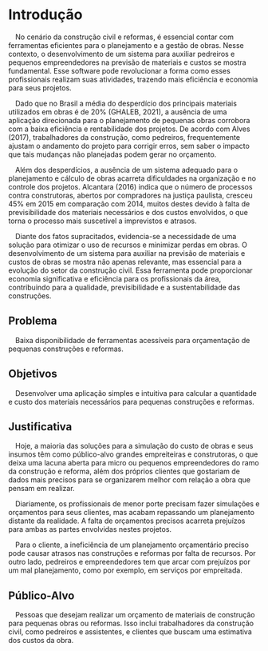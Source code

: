 # Introdução

&emsp;No cenário da construção civil e reformas, é essencial contar com ferramentas eficientes para o planejamento e a gestão de obras. Nesse contexto, o desenvolvimento de um sistema para auxiliar pedreiros e pequenos empreendedores na previsão de materiais e custos se mostra fundamental. Esse software pode revolucionar a forma como esses profissionais realizam suas atividades, trazendo mais eficiência e economia para seus projetos. 

&emsp;Dado que no Brasil a média do desperdício dos principais materiais utilizados em obras é de 20% (GHALEB, 2021), a ausência de uma aplicação direcionada para o planejamento de pequenas obras corrobora com a baixa eficiência e rentabilidade dos projetos. De acordo com Alves (2017), trabalhadores da construção, como pedreiros, frequentemente ajustam o andamento do projeto para corrigir erros, sem saber o impacto que tais mudanças não planejadas podem gerar no orçamento. 

&emsp;Além dos desperdícios, a ausência de um sistema adequado para o planejamento e cálculo de obras acarreta dificuldades na organização e no controle dos projetos. Alcantara (2016) indica que o número de processos contra construtoras, abertos por compradores na justiça paulista, cresceu 45% em 2015 em comparação com 2014, muitos destes devido à falta de previsibilidade dos materiais necessários e dos custos envolvidos, o que torna o processo mais suscetível a imprevistos e atrasos. 

&emsp;Diante dos fatos supracitados, evidencia-se a necessidade de uma solução para otimizar o uso de recursos e minimizar perdas em obras. O desenvolvimento de um sistema para auxiliar na previsão de materiais e custos de obras se mostra não apenas relevante, mas essencial para a evolução do setor da construção civil. Essa ferramenta pode proporcionar economia significativa e eficiência para os profissionais da área, contribuindo para a qualidade, previsibilidade e a sustentabilidade das construções. 

## Problema
&emsp;Baixa disponibilidade de ferramentas acessíveis para orçamentação de pequenas construções e reformas. 

<!--Descreva também o contexto em que essa aplicação será usada, se  houver: empresa, tecnologias, etc. Novamente, descreva apenas o que de  fato existir, pois ainda não é a hora de apresentar requisitos  detalhados ou projetos. -->

<!--Nesse momento, o grupo pode optar por fazer uso  de ferramentas como Design Thinking, que permite um olhar de ponta a ponta para o problema.

> **Links Úteis**:
> - [Objetivos, Problema de pesquisa e Justificativa](https://medium.com/@versioparole/objetivos-problema-de-pesquisa-e-justificativa-c98c8233b9c3)
> - [Matriz Certezas, Suposições e Dúvidas](https://medium.com/educa%C3%A7%C3%A3o-fora-da-caixa/matriz-certezas-suposi%C3%A7%C3%B5es-e-d%C3%BAvidas-fa2263633655)
> - [Brainstorming](https://www.euax.com.br/2018/09/brainstorming/) -->

## Objetivos

&emsp;Desenvolver uma aplicação simples e intuitiva para calcular a quantidade e custo dos materiais necessários para pequenas construções e reformas.

<!--Aqui você deve descrever os objetivos do trabalho indicando que o objetivo geral é desenvolver um software para solucionar o problema apresentado acima. 

Apresente também alguns (pelo menos 2) objetivos específicos dependendo de onde você vai querer concentrar a sua prática investigativa, ou como você vai aprofundar no seu trabalho.
 
> **Links Úteis**:
> - [Objetivo geral e objetivo específico: como fazer e quais verbos utilizar](https://blog.mettzer.com/diferenca-entre-objetivo-geral-e-objetivo-especifico/) -->

## Justificativa

&emsp;Hoje, a maioria das soluções para a simulação do custo de obras e seus insumos têm como público-alvo grandes empreiteiras e construtoras, o que deixa uma lacuna aberta para micro ou pequenos empreendedores do ramo da construção e reforma, além dos próprios clientes que gostariam de dados mais precisos para se organizarem melhor com relação a obra que pensam em realizar. 

&emsp;Diariamente, os profissionais de menor porte precisam fazer simulações e orçamentos para seus clientes, mas acabam repassando um planejamento distante da realidade. A falta de orçamentos precisos acarreta prejuízos para ambas as partes envolvidas nestes projetos. 

&emsp;Para o cliente, a ineficiência de um planejamento orçamentário preciso pode causar atrasos nas construções e reformas por falta de recursos. Por outro lado, pedreiros e empreendedores tem que arcar com prejuízos por um mal planejamento, como por exemplo, em serviços por empreitada. 

<!-- Descreva a importância ou a motivação para trabalhar com esta aplicação que você escolheu. Indique as razões pelas quais você escolheu seus objetivos específicos ou as razões para aprofundar em certos aspectos do software.

O grupo de trabalho pode fazer uso de questionários, entrevistas e dados estatísticos, que podem ser apresentados, com o objetivo de esclarecer detalhes do problema que será abordado pelo grupo.

> **Links Úteis**:
> - [Como montar a justificativa](https://guiadamonografia.com.br/como-montar-justificativa-do-tcc/) -->

## Público-Alvo

&emsp;Pessoas que desejam realizar um orçamento de materiais de construção para pequenas obras ou reformas. Isso inclui trabalhadores da construção civil, como pedreiros e assistentes, e clientes que buscam uma estimativa dos custos da obra. 

<!--Descreva quem serão as pessoas que usarão a sua aplicação indicando os diferentes perfis. O objetivo aqui não é definir quem serão os clientes ou quais serão os papéis dos usuários na aplicação. A ideia é, dentro do possível, conhecer um pouco mais sobre o perfil dos usuários: conhecimentos prévios, relação com a tecnologia, relações
hierárquicas, etc.

Adicione informações sobre o público-alvo por meio de uma descrição textual, diagramas de personas e mapa de stakeholders.

> **Links Úteis**:
> - [Público-alvo](https://blog.hotmart.com/pt-br/publico-alvo/)
> - [Como definir o público alvo](https://exame.com/pme/5-dicas-essenciais-para-definir-o-publico-alvo-do-seu-negocio/)
> - [Público-alvo: o que é, tipos, como definir seu público e exemplos](https://klickpages.com.br/blog/publico-alvo-o-que-e/)
> - [Qual a diferença entre público-alvo e persona?](https://rockcontent.com/blog/diferenca-publico-alvo-e-persona/) -->
